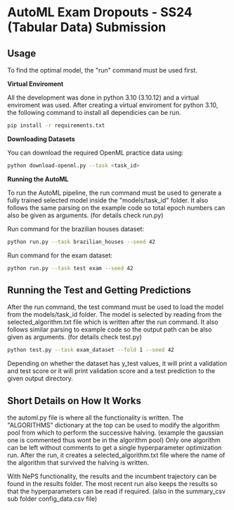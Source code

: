 # AutoML Exam Dropouts - SS24 (Tabular Data) Submission

## Usage

To find the optimal model, the "run" command must be used first.

**Virtual Enviroment**

All the development was done in python 3.10 (3.10.12) and a virtual enviroment was used. After creating a virtual enviroment for python 3.10, the following command to install all dependicies can be run.

```bash
pip install -r requirements.txt
```

**Downloading Datasets**

You can download the required OpenML practice data using:

```bash
python download-openml.py --task <task_id>
```

**Running the AutoML**

To run the AutoML pipeline, the run command must be used to generate a fully trained selected model inside the "models/task_id" folder.
It also follows the same parsing on the example code so total epoch numbers can also be given as arguments. (for details check run.py)

Run command for the brazilian houses dataset:

```bash
python run.py --task brazilian_houses --seed 42
```

Run command for the exam dataset:

```bash
python run.py --task test exam --seed 42
```

## Running the Test and Getting Predictions

After the run command, the test command must be used to load the model from the models/task_id folder. The model is selected by reading from the selected_algorithm.txt file which is written after the run command. It also follows similar parsing to example code so the output path can be also given as arguments. (for details check test.py)

```bash
python test.py --task exam_dataset --fold 1 --seed 42
```

Depending on whether the dataset has y_test values, it will print a validation and test score or it will print validation score and a test prediction to the given output directory.

## Short Details on How It Works

the automl.py file is where all the functionality is written. The "ALGORITHMS" dictionary at the top can be used to modify the algorithm pool from which to perform the successive halving. (example the gaussian one is commented thus wont be in the algorithm pool) Only one algorithm can be left without comments to get a single hyperparameter optimization run. After the run, it creates a selected_algorithm.txt file where the name of the algorithm that survived the halving is written.

With NePS functionality, the results and the incumbent trajectory can be found in the results folder. The most recent run also keeps the results so that the hyperparameters can be read if required. (also in the summary_csv sub folder config_data.csv file)
